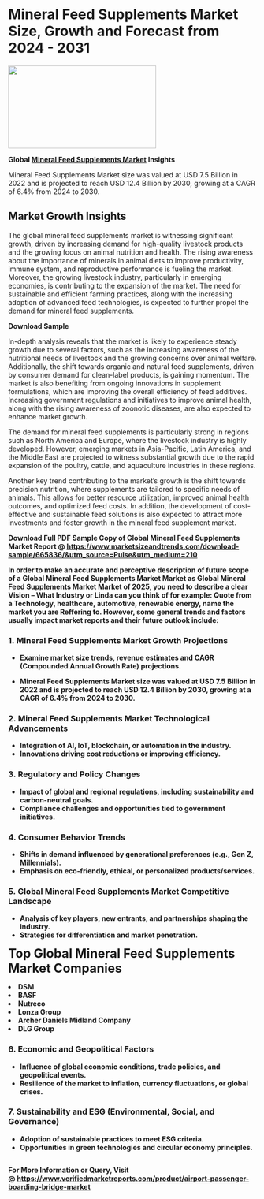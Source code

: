 <H1>Mineral Feed Supplements Market Size, Growth and Forecast from 2024 - 2031</H1><img class="aligncenter size-medium wp-image-584254" src="https://thirdeyenews.in/wp-content/uploads/2024/09/Global-Market-Research-300x168.jpeg" alt="" width="300" height="168" /><p><strong>Global&nbsp;<a href="https://www.marketsizeandtrends.com/download-sample/665836/&amp;utm_source=Pulse&amp;utm_medium=210">Mineral Feed Supplements Market</a> Insights</strong></p><p>Mineral Feed Supplements Market size was valued at USD 7.5 Billion in 2022 and is projected to reach USD 12.4 Billion by 2030, growing at a CAGR of 6.4% from 2024 to 2030.</p><p><h2>Market Growth Insights</h2> <p>The global mineral feed supplements market is witnessing significant growth, driven by increasing demand for high-quality livestock products and the growing focus on animal nutrition and health. The rising awareness about the importance of minerals in animal diets to improve productivity, immune system, and reproductive performance is fueling the market. Moreover, the growing livestock industry, particularly in emerging economies, is contributing to the expansion of the market. The need for sustainable and efficient farming practices, along with the increasing adoption of advanced feed technologies, is expected to further propel the demand for mineral feed supplements.</p> <p><strong>Download Sample</strong></p> <p>In-depth analysis reveals that the market is likely to experience steady growth due to several factors, such as the increasing awareness of the nutritional needs of livestock and the growing concerns over animal welfare. Additionally, the shift towards organic and natural feed supplements, driven by consumer demand for clean-label products, is gaining momentum. The market is also benefiting from ongoing innovations in supplement formulations, which are improving the overall efficiency of feed additives. Increasing government regulations and initiatives to improve animal health, along with the rising awareness of zoonotic diseases, are also expected to enhance market growth.</p> <p>The demand for mineral feed supplements is particularly strong in regions such as North America and Europe, where the livestock industry is highly developed. However, emerging markets in Asia-Pacific, Latin America, and the Middle East are projected to witness substantial growth due to the rapid expansion of the poultry, cattle, and aquaculture industries in these regions.</p> <p>Another key trend contributing to the market’s growth is the shift towards precision nutrition, where supplements are tailored to specific needs of animals. This allows for better resource utilization, improved animal health outcomes, and optimized feed costs. In addition, the development of cost-effective and sustainable feed solutions is also expected to attract more investments and foster growth in the mineral feed supplement market.</p> <p><strong></p><p><span class=""><strong>Download Full PDF Sample Copy of Global Mineral Feed Supplements Market Report</strong> @ <a href="https://www.marketsizeandtrends.com/download-sample/665836/&amp;utm_source=Pulse&amp;utm_medium=210" target="_blank">https://www.marketsizeandtrends.com/download-sample/665836/&amp;utm_source=Pulse&amp;utm_medium=210</a></span></p><p>In order to make an accurate and perceptive description of future scope of a Global&nbsp;Mineral Feed Supplements Market Market as Global&nbsp;Mineral Feed Supplements Market Market of 2025, you need to describe a clear Vision &ndash; What Industry or Linda can you think of for example: Quote from a Technology, healthcare, automotive, renewable energy, name the market you are Reffering to. However, some general trends and factors usually impact market reports and their future outlook include:</p><h3>1.&nbsp;<strong>Mineral Feed Supplements Market Growth Projections</strong></h3><ul><li>Examine market size trends, revenue estimates and CAGR (Compounded Annual Growth Rate) projections.</li><li><p>Mineral Feed Supplements Market size was valued at USD 7.5 Billion in 2022 and is projected to reach USD 12.4 Billion by 2030, growing at a CAGR of 6.4% from 2024 to 2030.</p></li></ul><h3>2.&nbsp;<strong>Mineral Feed Supplements Market Technological Advancements</strong></h3><ul><li>Integration of AI, IoT, blockchain, or automation in the industry.</li><li>Innovations driving cost reductions or improving efficiency.</li></ul><h3>3.&nbsp;<strong>Regulatory and Policy Changes</strong></h3><ul><li>Impact of global and regional regulations, including sustainability and carbon-neutral goals.</li><li>Compliance challenges and opportunities tied to government initiatives.</li></ul><h3>4.&nbsp;<strong>Consumer Behavior Trends</strong></h3><ul><li>Shifts in demand influenced by generational preferences (e.g., Gen Z, Millennials).</li><li>Emphasis on eco-friendly, ethical, or personalized products/services.</li></ul><h3>5.&nbsp;<strong>Global Mineral Feed Supplements Market Competitive Landscape</strong></h3><ul><li>Analysis of key players, new entrants, and partnerships shaping the industry.</li><li>Strategies for differentiation and market penetration.</li></ul><p data-pm-slice="1 1 []"><span style="color: inherit; font-family: inherit; font-size: 25px;">Top Global Mineral Feed Supplements Market Companies</span></p><div class="" data-test-id=""><p><li>DSM</li><li> BASF</li><li> Nutreco</li><li> Lonza Group</li><li> Archer Daniels Midland Company</li><li> DLG Group</li></p></div><h3>6.&nbsp;<strong>Economic and Geopolitical Factors</strong></h3><ul><li>Influence of global economic conditions, trade policies, and geopolitical events.</li><li>Resilience of the market to inflation, currency fluctuations, or global crises.</li></ul><h3>7.&nbsp;<strong>Sustainability and ESG (Environmental, Social, and Governance)</strong></h3><ul><li>Adoption of sustainable practices to meet ESG criteria.</li><li>Opportunities in green technologies and circular economy principles.</li></ul><h2><strong style="font-size: 14px;">For More Information or Query, Visit @&nbsp;</strong><a style="background-color: #ffffff; font-size: 14px;" href="https://www.marketsizeandtrends.com/report/mineral-feed-supplements-market/" target="_blank">https://www.verifiedmarketreports.com/product/airport-passenger-boarding-bridge-market</a></h2>
